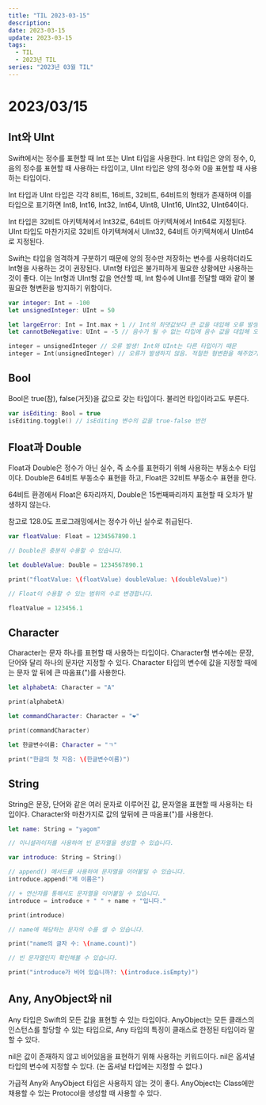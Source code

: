 ```yaml
---
title: "TIL 2023-03-15"
description:
date: 2023-03-15
update: 2023-03-15
tags:
  - TIL
  - 2023년 TIL
series: "2023년 03월 TIL"
---
```

# 2023/03/15

## Int와 UInt
Swift에서는 정수를 표현할 때 Int 또는 UInt 타입을 사용한다. Int 타입은 양의 정수, 0, 음의 정수를 표현할 때 사용하는 타입이고, UInt 타입은 양의 정수와 0을 표현할 때 사용하는 타입이다.

Int 타입과 UInt 타입은 각각 8비트, 16비트, 32비트, 64비트의 형태가 존재하며 이를 타입으로 표기하면 Int8, Int16, Int32, Int64, UInt8, UInt16, UInt32, UInt64이다.

Int 타입은 32비트 아키텍쳐에서 Int32로, 64비트 아키텍쳐에서 Int64로 지정된다. UInt 타입도 마찬가지로 32비트 아키텍쳐에서 UInt32, 64비트 아키텍쳐에서 UInt64로 지정된다.

Swift는 타입을 엄격하게 구분하기 때문에 양의 정수만 저장하는 변수를 사용하더라도 Int형을 사용하는 것이 권장된다. UInt형 타입은 불가피하게 필요한 상황에만 사용하는 것이 좋다. 이는 Int형과 UInt형 값을 연산할 때, Int 함수에 UInt를 전달할 때와 같이 불필요한 형변환을 방지하기 위함이다.

``` swift
var integer: Int = -100
let unsignedInteger: UInt = 50

let largeError: Int = Int.max + 1 // Int의 최댓값보다 큰 값을 대입해 오류 발생
let cannotBeNegative: UInt = -5 // 음수가 될 수 없는 타입에 음수 값을 대입해 오류 발생

integer = unsignedInteger // 오류 발생! Int와 UInt는 다른 타입이기 때문
integer = Int(unsignedInteger) // 오류가 발생하지 않음. 적절한 형변환을 해주었기 때문
```

## Bool
Bool은 true(참), false(거짓)을 값으로 갖는 타입이다. 불리언 타입이라고도 부른다.
```swift
var isEditing: Bool = true
isEditing.toggle() // isEditing 변수의 값을 true-false 반전
```

## Float과 Double
Float과 Double은 정수가 아닌 실수, 즉 소수를 표현하기 위해 사용하는 부동소수 타입이다. Double은 64비트 부동소수 표현을 하고, Float은 32비트 부동소수 표현을 한다.

64비트 환경에서 Float은 6자리까지, Double은 15번째짜리까지 표현할 때 오차가 발생하지 않는다.

참고로 128.0도 프로그래밍에서는 정수가 아닌 실수로 취급된다.
```swift
var floatValue: Float = 1234567890.1

// Double은 충분히 수용할 수 있습니다.

let doubleValue: Double = 1234567890.1

print("floatValue: \(floatValue) doubleValue: \(doubleValue)")

// Float이 수용할 수 있는 범위의 수로 변경합니다.

floatValue = 123456.1
```

## Character
Character는 문자 하나를 표현할 때 사용하는 타입이다. Character형 변수에는 문장, 단어와 달리 하나의 문자만 지정할 수 있다. Character 타입의 변수에 값을 지정할 때에는 문자 앞 뒤에 큰 따옴표(")를 사용한다.
```swift
let alphabetA: Character = "A"

print(alphabetA)

let commandCharacter: Character = "❤️"

print(commandCharacter)

let 한글변수이름: Character = "ㄱ"

print("한글의 첫 자음: \(한글변수이름)")
```

## String
String은 문장, 단어와 같은 여러 문자로 이루어진 값, 문자열을 표현할 때 사용하는 타입이다. Character와 마찬가지로 값의 앞뒤에 큰 따옴표(")를 사용한다.
```swift
let name: String = "yagom"

// 이니셜라이저를 사용하여 빈 문자열을 생성할 수 있습니다.

var introduce: String = String()

// append() 메서드를 사용하여 문자열을 이어붙일 수 있습니다.
introduce.append("제 이름은")

// + 연산자를 통해서도 문자열을 이어붙일 수 있습니다.
introduce = introduce + " " + name + "입니다."

print(introduce)

// name에 해당하는 문자의 수를 셀 수 있습니다.

print("name의 글자 수: \(name.count)")

// 빈 문자열인지 확인해볼 수 있습니다.

print("introduce가 비어 있습니까?: \(introduce.isEmpty)")
```

## Any, AnyObject와 nil
Any 타입은 Swift의 모든 값을 표현할 수 있는 타입이다. AnyObject는 모든 클래스의 인스턴스를 할당할 수 있는 타입으로, Any 타입의 특징이 클래스로 한정된 타입이라 말할 수 있다.

nil은 값이 존재하지 않고 비어있음을 표현하기 위해 사용하는 키워드이다. nil은 옵셔널 타입의 변수에 지정할 수 있다. (논 옵셔널 타입에는 지정할 수 없다.)

가급적 Any와 AnyObject 타입은 사용하지 않는 것이 좋다. AnyObject는 Class에만 채용할 수 있는 Protocol을 생성할 때 사용할 수 있다.